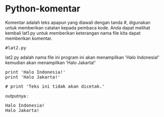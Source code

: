 # Python-komentar


Komentar adalah teks apapun yang diawali dengan tanda #, digunakan untuk memberikan catatan kepada pembaca kode. Anda dapat melihat kembali lat1.py untuk memberikan keterangan nama file
kita dapat memberikan komentar. 

<pre>#lat2.py</pre>
lat2.py adalah nama file ini
program ini akan menampilkan 'Halo Indonesia!'
kemudian akan menampilkan 'Halo Jakarta!'


<pre>
print 'Halo Indonesia!'
print 'Halo Jakarta!'
</pre>

<pre># print 'Teks ini tidak akan dicetak.'</pre>

outputnya :
<pre>Halo Indonesia!
Halo Jakarta!</pre>

